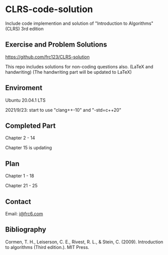 # CLRS-code-solution

Include code implemention and solution of "Introduction to Algorithms" (CLRS) 3rd edition

## Exercise and Problem Solutions

https://github.com/frc123/CLRS-solution

This repo includes solutions for non-coding questions also.
(LaTeX and handwriting)
(The handwriting part will be updated to LaTeX)

## Enviroment

Ubuntu 20.04.1 LTS

2021/9/23: start to use "clang++-10" and "-std=c++20" 

## Completed Part

Chapter 2 - 14

Chapter 15 is updating

## Plan

Chapter 1 - 18

Chapter 21 - 25

## Contact

Email: i@frc6.com

## Bibliography

Cormen, T. H., Leiserson, C. E., Rivest, R. L., & Stein, C. (2009). Introduction to algorithms  (Third edition.). MIT Press.
